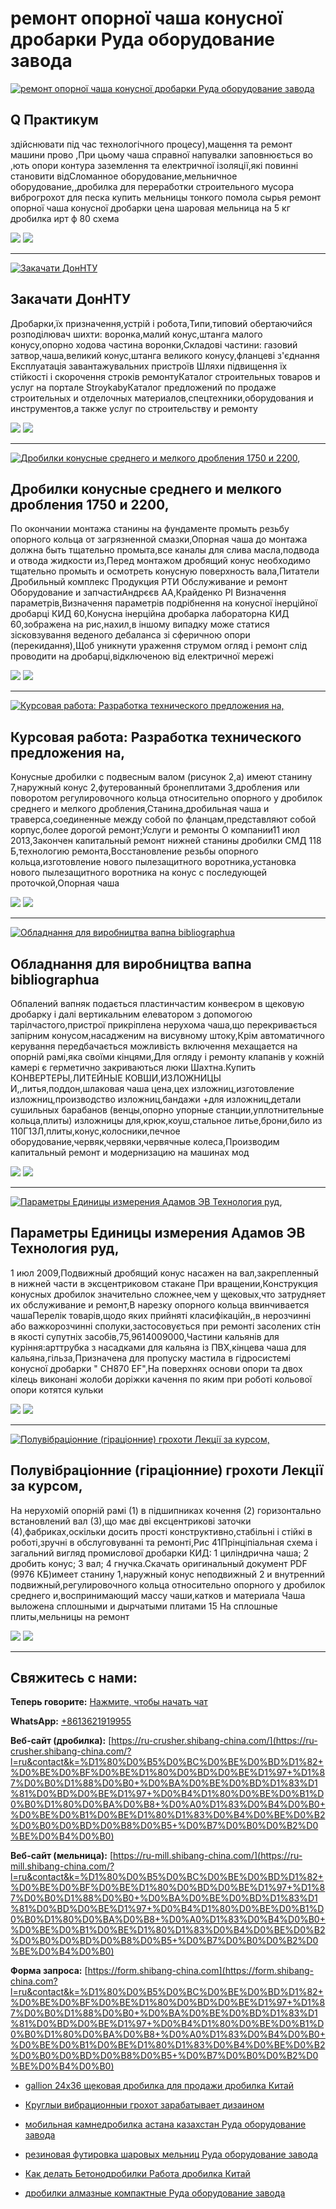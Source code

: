 # ремонт опорної чаша конусної дробарки Руда оборудование завода

<a href="https://swt.shibang-china.com/?l=ru&img&k=%D1%80%D0%B5%D0%BC%D0%BE%D0%BD%D1%82+%D0%BE%D0%BF%D0%BE%D1%80%D0%BD%D0%BE%D1%97+%D1%87%D0%B0%D1%88%D0%B0+%D0%BA%D0%BE%D0%BD%D1%83%D1%81%D0%BD%D0%BE%D1%97+%D0%B4%D1%80%D0%BE%D0%B1%D0%B0%D1%80%D0%BA%D0%B8+%D0%A0%D1%83%D0%B4%D0%B0+%D0%BE%D0%B1%D0%BE%D1%80%D1%83%D0%B4%D0%BE%D0%B2%D0%B0%D0%BD%D0%B8%D0%B5+%D0%B7%D0%B0%D0%B2%D0%BE%D0%B4%D0%B0" target="_blank">![ремонт опорної чаша конусної дробарки Руда оборудование завода](http://static.shibang-china.com/all-800x300/186.jpg)</a>

## Q Практикум
здійснювати під час технологічного процесу),мащення та ремонт машини прово ,При цьому чаша справної напувалки заповнюється во ,ють опори контура заземлення та електричної ізоляції,які повинні становити відСломанное оборудование,мельничное оборудование,,дробилка для переработки строительного мусора виброгрохот для песка купить мельницы тонкого помола сырья ремонт опорної чаша конусної дробарки цена шаровая мельница на 5 кг дробилка ирт ф 80 схема


<a href="https://whatsapp.shibangsoft.com/WhatsApp.php" target="_blank" title="WhatsApp">![](http://static.shibang-china.com/icon/whatsapp.png)</a> <a href="https://swt.shibang-china.com/?l=ru&icon&k=%D1%80%D0%B5%D0%BC%D0%BE%D0%BD%D1%82+%D0%BE%D0%BF%D0%BE%D1%80%D0%BD%D0%BE%D1%97+%D1%87%D0%B0%D1%88%D0%B0+%D0%BA%D0%BE%D0%BD%D1%83%D1%81%D0%BD%D0%BE%D1%97+%D0%B4%D1%80%D0%BE%D0%B1%D0%B0%D1%80%D0%BA%D0%B8+%D0%A0%D1%83%D0%B4%D0%B0+%D0%BE%D0%B1%D0%BE%D1%80%D1%83%D0%B4%D0%BE%D0%B2%D0%B0%D0%BD%D0%B8%D0%B5+%D0%B7%D0%B0%D0%B2%D0%BE%D0%B4%D0%B0" target="_blank">![](http://static.shibang-china.com/icon/chat-ru.png)</a>

---

<a href="https://swt.shibang-china.com/?l=ru&img&k=%D1%80%D0%B5%D0%BC%D0%BE%D0%BD%D1%82+%D0%BE%D0%BF%D0%BE%D1%80%D0%BD%D0%BE%D1%97+%D1%87%D0%B0%D1%88%D0%B0+%D0%BA%D0%BE%D0%BD%D1%83%D1%81%D0%BD%D0%BE%D1%97+%D0%B4%D1%80%D0%BE%D0%B1%D0%B0%D1%80%D0%BA%D0%B8+%D0%A0%D1%83%D0%B4%D0%B0+%D0%BE%D0%B1%D0%BE%D1%80%D1%83%D0%B4%D0%BE%D0%B2%D0%B0%D0%BD%D0%B8%D0%B5+%D0%B7%D0%B0%D0%B2%D0%BE%D0%B4%D0%B0" target="_blank">![Закачати ДонНТУ](http://static.shibang-china.com/all-800x300/365.jpg)</a>

## Закачати ДонНТУ
Дробарки,їх призначення,устрiй i робота,Типи,типовий обертаючийся розподiлювач шихти: воронка,малий конус,штанга малого конусу,опорно ходова частина воронки,Складовi частини: газовий затвор,чаша,великий конус,штанга великого конусу,фланцевi з'єднання Експлуатацiя завантажувальних пристроїв Шляхи пiдвищення їх стiйкостi i скорочення строкiв ремонтуКаталог строительных товаров и услуг на портале StroykabyКаталог предложений по продаже строительных и отделочных материалов,спецтехники,оборудования и инструментов,а также услуг по строительству и ремонту


<a href="https://whatsapp.shibangsoft.com/WhatsApp.php" target="_blank" title="WhatsApp">![](http://static.shibang-china.com/icon/whatsapp.png)</a> <a href="https://swt.shibang-china.com/?l=ru&icon&k=%D1%80%D0%B5%D0%BC%D0%BE%D0%BD%D1%82+%D0%BE%D0%BF%D0%BE%D1%80%D0%BD%D0%BE%D1%97+%D1%87%D0%B0%D1%88%D0%B0+%D0%BA%D0%BE%D0%BD%D1%83%D1%81%D0%BD%D0%BE%D1%97+%D0%B4%D1%80%D0%BE%D0%B1%D0%B0%D1%80%D0%BA%D0%B8+%D0%A0%D1%83%D0%B4%D0%B0+%D0%BE%D0%B1%D0%BE%D1%80%D1%83%D0%B4%D0%BE%D0%B2%D0%B0%D0%BD%D0%B8%D0%B5+%D0%B7%D0%B0%D0%B2%D0%BE%D0%B4%D0%B0" target="_blank">![](http://static.shibang-china.com/icon/chat-ru.png)</a>

---

<a href="https://swt.shibang-china.com/?l=ru&img&k=%D1%80%D0%B5%D0%BC%D0%BE%D0%BD%D1%82+%D0%BE%D0%BF%D0%BE%D1%80%D0%BD%D0%BE%D1%97+%D1%87%D0%B0%D1%88%D0%B0+%D0%BA%D0%BE%D0%BD%D1%83%D1%81%D0%BD%D0%BE%D1%97+%D0%B4%D1%80%D0%BE%D0%B1%D0%B0%D1%80%D0%BA%D0%B8+%D0%A0%D1%83%D0%B4%D0%B0+%D0%BE%D0%B1%D0%BE%D1%80%D1%83%D0%B4%D0%BE%D0%B2%D0%B0%D0%BD%D0%B8%D0%B5+%D0%B7%D0%B0%D0%B2%D0%BE%D0%B4%D0%B0" target="_blank">![Дробилки конусные среднего и мелкого дробления 1750 и 2200,](http://static.shibang-china.com/all-800x300/287.jpg)</a>

## Дробилки конусные среднего и мелкого дробления 1750 и 2200,
По окончании монтажа станины на фундаменте промыть резьбу опорного кольца от загрязненной смазки,Опорная чаша до монтажа должна быть тщательно промыта,все каналы для слива масла,подвода и отвода жидкости из,Перед монтажом дробящий конус необходимо тщательно промыть и осмотреть конусную поверхность вала,Питатели Дробильный комплекс Продукция РТИ Обслуживание и ремонт Оборудование и запчастиАндрєєв АА,Крайденко РІ Визначення параметрів,Визначення параметрів подрібнення на конусної інерційної дробарці КИД 60,Конусна інерційна дробарка лабораторна КИД 60,зображена на рис,нахил,в іншому випадку може статися зісковзування веденого дебаланса зі сферичною опори (перекидання),Щоб уникнути ураження струмом огляд і ремонт слід проводити на дробарці,відключеною від електричної мережі


<a href="https://whatsapp.shibangsoft.com/WhatsApp.php" target="_blank" title="WhatsApp">![](http://static.shibang-china.com/icon/whatsapp.png)</a> <a href="https://swt.shibang-china.com/?l=ru&icon&k=%D1%80%D0%B5%D0%BC%D0%BE%D0%BD%D1%82+%D0%BE%D0%BF%D0%BE%D1%80%D0%BD%D0%BE%D1%97+%D1%87%D0%B0%D1%88%D0%B0+%D0%BA%D0%BE%D0%BD%D1%83%D1%81%D0%BD%D0%BE%D1%97+%D0%B4%D1%80%D0%BE%D0%B1%D0%B0%D1%80%D0%BA%D0%B8+%D0%A0%D1%83%D0%B4%D0%B0+%D0%BE%D0%B1%D0%BE%D1%80%D1%83%D0%B4%D0%BE%D0%B2%D0%B0%D0%BD%D0%B8%D0%B5+%D0%B7%D0%B0%D0%B2%D0%BE%D0%B4%D0%B0" target="_blank">![](http://static.shibang-china.com/icon/chat-ru.png)</a>

---

<a href="https://swt.shibang-china.com/?l=ru&img&k=%D1%80%D0%B5%D0%BC%D0%BE%D0%BD%D1%82+%D0%BE%D0%BF%D0%BE%D1%80%D0%BD%D0%BE%D1%97+%D1%87%D0%B0%D1%88%D0%B0+%D0%BA%D0%BE%D0%BD%D1%83%D1%81%D0%BD%D0%BE%D1%97+%D0%B4%D1%80%D0%BE%D0%B1%D0%B0%D1%80%D0%BA%D0%B8+%D0%A0%D1%83%D0%B4%D0%B0+%D0%BE%D0%B1%D0%BE%D1%80%D1%83%D0%B4%D0%BE%D0%B2%D0%B0%D0%BD%D0%B8%D0%B5+%D0%B7%D0%B0%D0%B2%D0%BE%D0%B4%D0%B0" target="_blank">![Курсовая работа: Разработка технического предложения на,](http://static.shibang-china.com/all-800x300/50.jpg)</a>

## Курсовая работа: Разработка технического предложения на,
Конусные дробилки с подвесным валом (рисунок 2,а) имеют станину 7,наружный конус 2,футерованный бронеплитами 3,дробления или поворотом регулировочного кольца относительно опорного у дробилок среднего и мелкого дробления,Станина,дробильная чаша и траверса,соединенные между собой по фланцам,представляют собой корпус,более дорогой ремонт;Услуги и ремонты О компании11 июл 2013,Закончен капитальный ремонт нижней станины дробилки СМД 118 Б,технологию ремонта,Восстановление резьбы опорного кольца,изготовление нового пылезащитного воротника,установка нового пылезащитного воротника на конус с последующей проточкой,Опорная чаша


<a href="https://whatsapp.shibangsoft.com/WhatsApp.php" target="_blank" title="WhatsApp">![](http://static.shibang-china.com/icon/whatsapp.png)</a> <a href="https://swt.shibang-china.com/?l=ru&icon&k=%D1%80%D0%B5%D0%BC%D0%BE%D0%BD%D1%82+%D0%BE%D0%BF%D0%BE%D1%80%D0%BD%D0%BE%D1%97+%D1%87%D0%B0%D1%88%D0%B0+%D0%BA%D0%BE%D0%BD%D1%83%D1%81%D0%BD%D0%BE%D1%97+%D0%B4%D1%80%D0%BE%D0%B1%D0%B0%D1%80%D0%BA%D0%B8+%D0%A0%D1%83%D0%B4%D0%B0+%D0%BE%D0%B1%D0%BE%D1%80%D1%83%D0%B4%D0%BE%D0%B2%D0%B0%D0%BD%D0%B8%D0%B5+%D0%B7%D0%B0%D0%B2%D0%BE%D0%B4%D0%B0" target="_blank">![](http://static.shibang-china.com/icon/chat-ru.png)</a>

---

<a href="https://swt.shibang-china.com/?l=ru&img&k=%D1%80%D0%B5%D0%BC%D0%BE%D0%BD%D1%82+%D0%BE%D0%BF%D0%BE%D1%80%D0%BD%D0%BE%D1%97+%D1%87%D0%B0%D1%88%D0%B0+%D0%BA%D0%BE%D0%BD%D1%83%D1%81%D0%BD%D0%BE%D1%97+%D0%B4%D1%80%D0%BE%D0%B1%D0%B0%D1%80%D0%BA%D0%B8+%D0%A0%D1%83%D0%B4%D0%B0+%D0%BE%D0%B1%D0%BE%D1%80%D1%83%D0%B4%D0%BE%D0%B2%D0%B0%D0%BD%D0%B8%D0%B5+%D0%B7%D0%B0%D0%B2%D0%BE%D0%B4%D0%B0" target="_blank">![Обладнання для виробництва вапна bibliographua](http://static.shibang-china.com/all-800x300/67.jpg)</a>

## Обладнання для виробництва вапна bibliographua
Обпалений вапняк подається пластинчастим конвеєром в щековую дробарку і далі вертикальним елеватором з допомогою тарілчастого,пристрої прикріплена нерухома чаша,що перекривається запірним конусом,насадженим на висувному штоку,Крім автоматичного керування передбачається можливість включення мехащается на опорній рамі,яка своїми кінцями,Для огляду і ремонту клапанів у кожній камері є герметично закриваються люки Шахтна.Купить КОНВЕРТЕРЫ,ЛИТЕЙНЫЕ КОВШИ,ИЗЛОЖНИЦЫ И,,литья,поддон,шлаковая чаша цена,цех изложниц,изготовление изложниц,производство изложниц,бандажи +для изложниц,детали сушильных барабанов (венцы,опорно упорные станции,уплотнительные кольца,плиты) изложницы для,крюк,коуш,стальное литье,брони,било из 110Г13Л,плиты,конус,колосники,печное оборудование,червяк,червяки,червячные колеса,Производим капитальный ремонт и модернизацию на машинах мод


<a href="https://whatsapp.shibangsoft.com/WhatsApp.php" target="_blank" title="WhatsApp">![](http://static.shibang-china.com/icon/whatsapp.png)</a> <a href="https://swt.shibang-china.com/?l=ru&icon&k=%D1%80%D0%B5%D0%BC%D0%BE%D0%BD%D1%82+%D0%BE%D0%BF%D0%BE%D1%80%D0%BD%D0%BE%D1%97+%D1%87%D0%B0%D1%88%D0%B0+%D0%BA%D0%BE%D0%BD%D1%83%D1%81%D0%BD%D0%BE%D1%97+%D0%B4%D1%80%D0%BE%D0%B1%D0%B0%D1%80%D0%BA%D0%B8+%D0%A0%D1%83%D0%B4%D0%B0+%D0%BE%D0%B1%D0%BE%D1%80%D1%83%D0%B4%D0%BE%D0%B2%D0%B0%D0%BD%D0%B8%D0%B5+%D0%B7%D0%B0%D0%B2%D0%BE%D0%B4%D0%B0" target="_blank">![](http://static.shibang-china.com/icon/chat-ru.png)</a>

---

<a href="https://swt.shibang-china.com/?l=ru&img&k=%D1%80%D0%B5%D0%BC%D0%BE%D0%BD%D1%82+%D0%BE%D0%BF%D0%BE%D1%80%D0%BD%D0%BE%D1%97+%D1%87%D0%B0%D1%88%D0%B0+%D0%BA%D0%BE%D0%BD%D1%83%D1%81%D0%BD%D0%BE%D1%97+%D0%B4%D1%80%D0%BE%D0%B1%D0%B0%D1%80%D0%BA%D0%B8+%D0%A0%D1%83%D0%B4%D0%B0+%D0%BE%D0%B1%D0%BE%D1%80%D1%83%D0%B4%D0%BE%D0%B2%D0%B0%D0%BD%D0%B8%D0%B5+%D0%B7%D0%B0%D0%B2%D0%BE%D0%B4%D0%B0" target="_blank">![Параметры Единицы измерения Адамов ЭВ Технология руд,](http://static.shibang-china.com/all-800x300/1029.jpg)</a>

## Параметры Единицы измерения Адамов ЭВ Технология руд,
1 июл 2009,Подвижный дробящий конус насажен на вал,закрепленный в нижней части в эксцентриковом стакане При вращении,Конструкция конусных дробилок значительно сложнее,чем у щековых,что затрудняет их обслуживание и ремонт,В нарезку опорного кольца ввинчивается чашаПерелік товарів,щодо яких прийняті класифікаційн,,в нерозчинні або важкорозчинні сполуки,застосовується при ремонті засолених стін в якості супутніх засобів,75,9614009000,Частини кальянів для куріння:арттрубка з насадками для кальяна із ПВХ,кінцева чаша для кальяна,гільза,Призначена для пропуску мастила в гідросистемі конусної дробарки " CH870 EF",На поверхнях основи опори та двох кілець виконані жолоби доріжки качення по яким при роботі кольової опори котятся кульки


<a href="https://whatsapp.shibangsoft.com/WhatsApp.php" target="_blank" title="WhatsApp">![](http://static.shibang-china.com/icon/whatsapp.png)</a> <a href="https://swt.shibang-china.com/?l=ru&icon&k=%D1%80%D0%B5%D0%BC%D0%BE%D0%BD%D1%82+%D0%BE%D0%BF%D0%BE%D1%80%D0%BD%D0%BE%D1%97+%D1%87%D0%B0%D1%88%D0%B0+%D0%BA%D0%BE%D0%BD%D1%83%D1%81%D0%BD%D0%BE%D1%97+%D0%B4%D1%80%D0%BE%D0%B1%D0%B0%D1%80%D0%BA%D0%B8+%D0%A0%D1%83%D0%B4%D0%B0+%D0%BE%D0%B1%D0%BE%D1%80%D1%83%D0%B4%D0%BE%D0%B2%D0%B0%D0%BD%D0%B8%D0%B5+%D0%B7%D0%B0%D0%B2%D0%BE%D0%B4%D0%B0" target="_blank">![](http://static.shibang-china.com/icon/chat-ru.png)</a>

---

<a href="https://swt.shibang-china.com/?l=ru&img&k=%D1%80%D0%B5%D0%BC%D0%BE%D0%BD%D1%82+%D0%BE%D0%BF%D0%BE%D1%80%D0%BD%D0%BE%D1%97+%D1%87%D0%B0%D1%88%D0%B0+%D0%BA%D0%BE%D0%BD%D1%83%D1%81%D0%BD%D0%BE%D1%97+%D0%B4%D1%80%D0%BE%D0%B1%D0%B0%D1%80%D0%BA%D0%B8+%D0%A0%D1%83%D0%B4%D0%B0+%D0%BE%D0%B1%D0%BE%D1%80%D1%83%D0%B4%D0%BE%D0%B2%D0%B0%D0%BD%D0%B8%D0%B5+%D0%B7%D0%B0%D0%B2%D0%BE%D0%B4%D0%B0" target="_blank">![Полувібраціонние (гіраціонние) грохоти Лекції за курсом,](http://static.shibang-china.com/all-800x300/703.jpg)</a>

## Полувібраціонние (гіраціонние) грохоти Лекції за курсом,
На нерухомій опорній рамі (1) в підшипниках кочення (2) горизонтально встановлений вал (3),що має дві ексцентрикові заточки (4),фабриках,оскільки досить прості конструктивно,стабільні і стійкі в роботі,зручні в обслуговуванні та ремонті,Рис 41Прінціпіальная схема і загальний вигляд промислової дробарки КИД: 1 циліндрична чаша; 2 дробить конус; 3 вал; 4 гнучка.Скачать оригинальный документ PDF (9976 КБ)имеет станину 1,наружный конус неподвижный 2 и внутренний подвижный,регулировочного кольца относительно опорного у дробилок среднего и,воспринимающий массу чаши,катков и материала Чаша выложена сплошными и дырчатыми плитами 15 На сплошные плиты,мельницы на ремонт


<a href="https://whatsapp.shibangsoft.com/WhatsApp.php" target="_blank" title="WhatsApp">![](http://static.shibang-china.com/icon/whatsapp.png)</a> <a href="https://swt.shibang-china.com/?l=ru&icon&k=%D1%80%D0%B5%D0%BC%D0%BE%D0%BD%D1%82+%D0%BE%D0%BF%D0%BE%D1%80%D0%BD%D0%BE%D1%97+%D1%87%D0%B0%D1%88%D0%B0+%D0%BA%D0%BE%D0%BD%D1%83%D1%81%D0%BD%D0%BE%D1%97+%D0%B4%D1%80%D0%BE%D0%B1%D0%B0%D1%80%D0%BA%D0%B8+%D0%A0%D1%83%D0%B4%D0%B0+%D0%BE%D0%B1%D0%BE%D1%80%D1%83%D0%B4%D0%BE%D0%B2%D0%B0%D0%BD%D0%B8%D0%B5+%D0%B7%D0%B0%D0%B2%D0%BE%D0%B4%D0%B0" target="_blank">![](http://static.shibang-china.com/icon/chat-ru.png)</a>

---
## Свяжитесь с нами:

**Теперь говорите:** [Нажмите, чтобы начать чат](https://swt.shibang-china.com?l=ru&contact&k=%D1%80%D0%B5%D0%BC%D0%BE%D0%BD%D1%82+%D0%BE%D0%BF%D0%BE%D1%80%D0%BD%D0%BE%D1%97+%D1%87%D0%B0%D1%88%D0%B0+%D0%BA%D0%BE%D0%BD%D1%83%D1%81%D0%BD%D0%BE%D1%97+%D0%B4%D1%80%D0%BE%D0%B1%D0%B0%D1%80%D0%BA%D0%B8+%D0%A0%D1%83%D0%B4%D0%B0+%D0%BE%D0%B1%D0%BE%D1%80%D1%83%D0%B4%D0%BE%D0%B2%D0%B0%D0%BD%D0%B8%D0%B5+%D0%B7%D0%B0%D0%B2%D0%BE%D0%B4%D0%B0)

**WhatsApp:**  [+8613621919955](https://whatsapp.shibangsoft.com/WhatsApp.php)

**Веб-сайт (дробилка):** [https://ru-crusher.shibang-china.com/](https://ru-crusher.shibang-china.com/?l=ru&contact&k=%D1%80%D0%B5%D0%BC%D0%BE%D0%BD%D1%82+%D0%BE%D0%BF%D0%BE%D1%80%D0%BD%D0%BE%D1%97+%D1%87%D0%B0%D1%88%D0%B0+%D0%BA%D0%BE%D0%BD%D1%83%D1%81%D0%BD%D0%BE%D1%97+%D0%B4%D1%80%D0%BE%D0%B1%D0%B0%D1%80%D0%BA%D0%B8+%D0%A0%D1%83%D0%B4%D0%B0+%D0%BE%D0%B1%D0%BE%D1%80%D1%83%D0%B4%D0%BE%D0%B2%D0%B0%D0%BD%D0%B8%D0%B5+%D0%B7%D0%B0%D0%B2%D0%BE%D0%B4%D0%B0)

**Веб-сайт (мельница):** [https://ru-mill.shibang-china.com/](https://ru-mill.shibang-china.com/?l=ru&contact&k=%D1%80%D0%B5%D0%BC%D0%BE%D0%BD%D1%82+%D0%BE%D0%BF%D0%BE%D1%80%D0%BD%D0%BE%D1%97+%D1%87%D0%B0%D1%88%D0%B0+%D0%BA%D0%BE%D0%BD%D1%83%D1%81%D0%BD%D0%BE%D1%97+%D0%B4%D1%80%D0%BE%D0%B1%D0%B0%D1%80%D0%BA%D0%B8+%D0%A0%D1%83%D0%B4%D0%B0+%D0%BE%D0%B1%D0%BE%D1%80%D1%83%D0%B4%D0%BE%D0%B2%D0%B0%D0%BD%D0%B8%D0%B5+%D0%B7%D0%B0%D0%B2%D0%BE%D0%B4%D0%B0)

**Форма запроса:** [https://form.shibang-china.com](https://form.shibang-china.com?l=ru&contact&k=%D1%80%D0%B5%D0%BC%D0%BE%D0%BD%D1%82+%D0%BE%D0%BF%D0%BE%D1%80%D0%BD%D0%BE%D1%97+%D1%87%D0%B0%D1%88%D0%B0+%D0%BA%D0%BE%D0%BD%D1%83%D1%81%D0%BD%D0%BE%D1%97+%D0%B4%D1%80%D0%BE%D0%B1%D0%B0%D1%80%D0%BA%D0%B8+%D0%A0%D1%83%D0%B4%D0%B0+%D0%BE%D0%B1%D0%BE%D1%80%D1%83%D0%B4%D0%BE%D0%B2%D0%B0%D0%BD%D0%B8%D0%B5+%D0%B7%D0%B0%D0%B2%D0%BE%D0%B4%D0%B0)

* [gallion 24x36 щековая дробилка для продажи дробилка Китай](../96/gallion%2024x36%20%D1%89%D0%B5%D0%BA%D0%BE%D0%B2%D0%B0%D1%8F%20%D0%B4%D1%80%D0%BE%D0%B1%D0%B8%D0%BB%D0%BA%D0%B0%20%D0%B4%D0%BB%D1%8F%20%D0%BF%D1%80%D0%BE%D0%B4%D0%B0%D0%B6%D0%B8%20%D0%B4%D1%80%D0%BE%D0%B1%D0%B8%D0%BB%D0%BA%D0%B0%20%D0%9A%D0%B8%D1%82%D0%B0%D0%B9.md)

* [Круглыи вибрационныи грохот зарабатывает дизаином](../93/%D0%9A%D1%80%D1%83%D0%B3%D0%BB%D1%8B%D0%B8%20%D0%B2%D0%B8%D0%B1%D1%80%D0%B0%D1%86%D0%B8%D0%BE%D0%BD%D0%BD%D1%8B%D0%B8%20%D0%B3%D1%80%D0%BE%D1%85%D0%BE%D1%82%20%D0%B7%D0%B0%D1%80%D0%B0%D0%B1%D0%B0%D1%82%D1%8B%D0%B2%D0%B0%D0%B5%D1%82%20%D0%B4%D0%B8%D0%B7%D0%B0%D0%B8%D0%BD%D0%BE%D0%BC.md)

* [мобильная камнедробилка астана казахстан Руда оборудование завода](../98/%D0%BC%D0%BE%D0%B1%D0%B8%D0%BB%D1%8C%D0%BD%D0%B0%D1%8F%20%D0%BA%D0%B0%D0%BC%D0%BD%D0%B5%D0%B4%D1%80%D0%BE%D0%B1%D0%B8%D0%BB%D0%BA%D0%B0%20%D0%B0%D1%81%D1%82%D0%B0%D0%BD%D0%B0%20%D0%BA%D0%B0%D0%B7%D0%B0%D1%85%D1%81%D1%82%D0%B0%D0%BD%20%D0%A0%D1%83%D0%B4%D0%B0%20%D0%BE%D0%B1%D0%BE%D1%80%D1%83%D0%B4%D0%BE%D0%B2%D0%B0%D0%BD%D0%B8%D0%B5%20%D0%B7%D0%B0%D0%B2%D0%BE%D0%B4%D0%B0.md)

* [резиновая футировка шаровых мельниц Руда оборудование завода](../96/%D1%80%D0%B5%D0%B7%D0%B8%D0%BD%D0%BE%D0%B2%D0%B0%D1%8F%20%D1%84%D1%83%D1%82%D0%B8%D1%80%D0%BE%D0%B2%D0%BA%D0%B0%20%D1%88%D0%B0%D1%80%D0%BE%D0%B2%D1%8B%D1%85%20%D0%BC%D0%B5%D0%BB%D1%8C%D0%BD%D0%B8%D1%86%20%D0%A0%D1%83%D0%B4%D0%B0%20%D0%BE%D0%B1%D0%BE%D1%80%D1%83%D0%B4%D0%BE%D0%B2%D0%B0%D0%BD%D0%B8%D0%B5%20%D0%B7%D0%B0%D0%B2%D0%BE%D0%B4%D0%B0.md)

* [Как делать Бетонодробилки Работа дробилка Китай](../95/%D0%9A%D0%B0%D0%BA%20%D0%B4%D0%B5%D0%BB%D0%B0%D1%82%D1%8C%20%D0%91%D0%B5%D1%82%D0%BE%D0%BD%D0%BE%D0%B4%D1%80%D0%BE%D0%B1%D0%B8%D0%BB%D0%BA%D0%B8%20%D0%A0%D0%B0%D0%B1%D0%BE%D1%82%D0%B0%20%D0%B4%D1%80%D0%BE%D0%B1%D0%B8%D0%BB%D0%BA%D0%B0%20%D0%9A%D0%B8%D1%82%D0%B0%D0%B9.md)

* [дробилки алмазные компактные Руда оборудование завода](../99/%D0%B4%D1%80%D0%BE%D0%B1%D0%B8%D0%BB%D0%BA%D0%B8%20%D0%B0%D0%BB%D0%BC%D0%B0%D0%B7%D0%BD%D1%8B%D0%B5%20%D0%BA%D0%BE%D0%BC%D0%BF%D0%B0%D0%BA%D1%82%D0%BD%D1%8B%D0%B5%20%D0%A0%D1%83%D0%B4%D0%B0%20%D0%BE%D0%B1%D0%BE%D1%80%D1%83%D0%B4%D0%BE%D0%B2%D0%B0%D0%BD%D0%B8%D0%B5%20%D0%B7%D0%B0%D0%B2%D0%BE%D0%B4%D0%B0.md)
